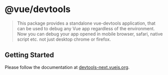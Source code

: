 # @vue/devtools

> This package provides a standalone vue-devtools application, that can be used to debug any Vue app regardless of the environment. Now you can debug your app opened in mobile browser, safari, native script etc. not just desktop chrome or firefox.

## Getting Started

Please follow the documentation at [devtools-next.vuejs.org](https://devtools-next.vuejs.org/guide/standalone).
